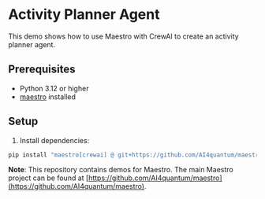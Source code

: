 # Activity Planner Agent

This demo shows how to use Maestro with CrewAI to create an activity planner agent.

## Prerequisites

* Python 3.12 or higher
* [maestro](https://github.com/AI4quantum/maestro) installed

## Setup

1. Install dependencies:
```bash
pip install "maestro[crewai] @ git+https://github.com/AI4quantum/maestro.git@v0.8.0"
```

**Note**: This repository contains demos for Maestro. The main Maestro project can be found at [https://github.com/AI4quantum/maestro](https://github.com/AI4quantum/maestro).
